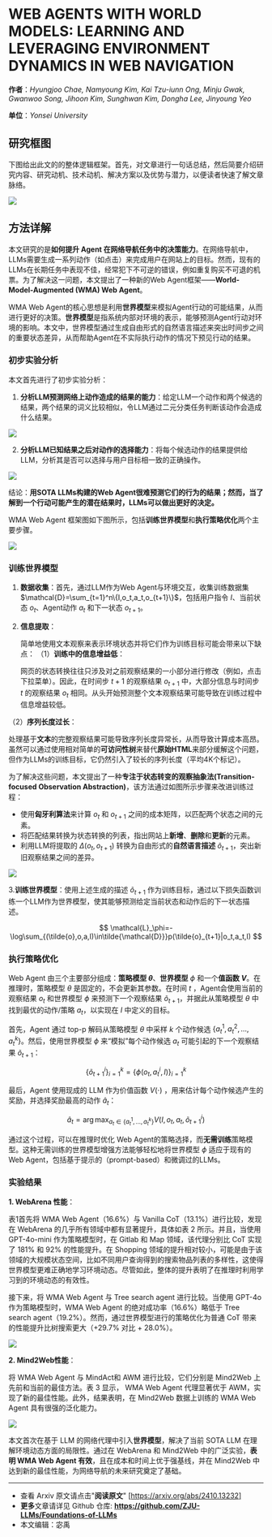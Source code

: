 # WEB AGENTS WITH WORLD MODELS: LEARNING AND LEVERAGING ENVIRONMENT DYNAMICS IN WEB NAVIGATION

**作者**：*Hyungjoo Chae, Namyoung Kim, Kai Tzu-iunn Ong, Minju Gwak, Gwanwoo Song, Jihoon Kim, Sunghwan Kim, Dongha Lee, Jinyoung Yeo*

**单位**：*Yonsei University*

## 研究框图

下图给出此文的的整体逻辑框架。首先，对文章进行一句话总结，然后简要介绍研究内容、研究动机、技术动机、解决方案以及优势与潜力，以便读者快速了解文章脉络。


![](https://fastly.jsdelivr.net/gh/bucketio/img15@main/2024/10/24/1729773018477-a7693480-3a5b-405c-a6a3-339995903e08.png)

## 方法详解

本文研究的是**如何提升 Agent 在网络导航任务中的决策能力**。在网络导航中，LLMs需要生成一系列动作（如点击）来完成用户在网站上的目标。然而，现有的LLMs在长期任务中表现不佳，经常犯下不可逆的错误，例如重复购买不可退的机票。为了解决这一问题，本文提出了一种新的Web Agent框架——**World-Model-Augmented (WMA)  Web Agent**。

WMA Web Agent的核心思想是利用**世界模型**来模拟Agent行动的可能结果，从而进行更好的决策。**世界模型**是指系统内部对环境的表示，能够预测Agent行动对环境的影响。本文中，世界模型通过生成自由形式的自然语言描述来突出时间步之间的重要状态差异，从而帮助Agent在不实际执行动作的情况下预见行动的结果。

### 初步实验分析

本文首先进行了初步实验分析：

1. **分析LLM预测网络上动作造成的结果的能力**：给定LLM一个动作和两个候选的结果，两个结果的词义比较相似，令LLM通过二元分类任务判断该动作会造成什么结果。


![](https://fastly.jsdelivr.net/gh/bucketio/img19@main/2024/10/24/1729773111639-e2a66a6f-8204-4f73-bc26-c30f25b9b29c.png)


2. **分析LLM已知结果之后对动作的选择能力**：将每个候选动作的结果提供给LLM，分析其是否可以选择与用户目标相一致的正确操作。

![](https://fastly.jsdelivr.net/gh/bucketio/img2@main/2024/10/24/1729773122259-34d556c9-e2f3-41ff-ae99-9dfc28f9de5c.png)

结论：**用SOTA LLMs构建的Web Agent很难预测它们的行为的结果；然而，当了解到一个行动可能产生的潜在结果时，LLMs可以做出更好的决定。**


WMA Web Agent 框架图如下图所示，包括**训练世界模型**和**执行策略优化**两个主要步骤。

![](https://fastly.jsdelivr.net/gh/bucketio/img17@main/2024/10/24/1729773156194-06139659-4513-47dc-9953-a77f4165fc27.png)

### 训练世界模型

1. **数据收集**：首先，通过LLM作为Web Agent与环境交互，收集训练数据集 $\mathcal{D}=\sum_{t=1}^n\{I,o_t,a_t,o_{t+1}\}$，包括用户指令 $I$、当前状态 $o_t$、Agent动作 $a_t$ 和下一状态 $o_{t+1}$。


2. **信息提取**：

   简单地使用文本观察来表示环境状态并将它们作为训练目标可能会带来以下缺点：
   （1）**训练中的信息增益低**：

   网页的状态转换往往只涉及对之前观察结果的一小部分进行修改（例如，点击下拉菜单）。因此，在时间步 $t+1$ 的观察结果 $o_{t+1}$ 中，大部分信息与时间步 $t$ 的观察结果 $o_t$ 相同。从头开始预测整个文本观察结果可能导致在训练过程中信息增益较低。

（2）**序列长度过长**：

   处理基于**文本**的完整观察结果可能导致序列长度异常长，从而导致计算成本高昂。虽然可以通过使用相对简单的**可访问性树**来替代**原始HTML**来部分缓解这个问题，但作为LLMs的训练目标，它仍然引入了较长的序列长度（平均4K个标记）。

   为了解决这些问题，本文提出了一种**专注于状态转变的观察抽象法(Transition-focused Observation Abstraction)**，该方法通过如图所示步骤来改进训练过程：

   - 使用**匈牙利算法**来计算 $o_t$ 和 $o_{t+1}$ 之间的成本矩阵，以匹配两个状态之间的元素。
   - 将匹配结果转换为状态转换的列表，指出网站上**新增**、**删除**和**更新**的元素。
   - 利用LLM将提取的 $\Delta(o_t,o_{t+1})$ 转换为自由形式的**自然语言描述** $\tilde{o}_{t+1}$，突出新旧观察结果之间的差异。


![](https://fastly.jsdelivr.net/gh/bucketio/img16@main/2024/10/24/1729773089638-ed4f9db1-aeaf-49c7-b07a-1de511fa8527.png)


3.**训练世界模型**：使用上述生成的描述 $\tilde{o}_{t+1}$ 作为训练目标，通过以下损失函数训练一个LLM作为世界模型，使其能够预测给定当前状态和动作后的下一状态描述。

$$
\mathcal{L}_\phi=-\log\sum_{(\tilde{o},o,a,I)\in\tilde{\mathcal{D}}}p(\tilde{o}_{t+1}|o_t,a_t,I)
$$

### 执行策略优化

Web Agent 由三个主要部分组成：**策略模型 $\theta$**、**世界模型** $\phi$ 和一个**值函数 $V$**。在推理时，策略模型 $\theta$ 是固定的，不会更新其参数。在时间 $t$ ，Agent会使用当前的观察结果 $o_t$ 和世界模型 $\phi$ 来预测下一个观察结果 $\tilde{o}_{t+1}$，并据此从策略模型 $\theta$ 中找到最优的动作/策略 $a_t$，以实现在 $I$ 中定义的目标。

首先，Agent 通过 top-p 解码从策略模型 $\theta$ 中采样 $k$ 个动作候选 $\{a^1_t, a^2_t, ..., a^k_t\}$。然后，使用世界模型 $\phi$ 来“模拟”每个动作候选 $a_t$ 可能引起的下一个观察结果 $\tilde{o}_{t+1}$：

$$
\{\tilde{o}^i_{t+1}\}^k_{i=1} = \{\phi(o_t, a^i_t, I)\}^k_{i=1}
$$

最后，Agent 使用现成的 LLM 作为价值函数 $V(\cdot)$ ，用来估计每个动作候选产生的奖励，并选择奖励最高的动作 $\hat{a}_t$：

$$
\hat{a}_t = \arg\max_{a_t \in \{a^1_t,...,a^k_t\}} V(I, o_t, a_t, \tilde{o}^i_{t+1})
$$

通过这个过程，可以在推理时优化 Web Agent的策略选择，而**无需训练**策略模型。这种无需训练的世界模型增强方法能够轻松地将世界模型 $\phi$ 适应于现有的Web Agent，包括基于提示的（prompt-based）和微调过的LLMs。

### 实验结果

**1. WebArena 性能**：

表1首先将 WMA Web Agent（16.6%）与 Vanilla CoT（13.1%）进行比较，发现在 WebArena 的几乎所有领域中都有显著提升，具体如表 2 所示。并且，当使用 GPT-4o-mini 作为策略模型时，在 Gitlab 和 Map 领域，该代理分别比 CoT 实现了 181% 和 92% 的性能提升。在 Shopping 领域的提升相对较小，可能是由于该领域的大规模状态空间，比如不同用户查询得到的搜索物品列表的多样性，这使得世界模型更难正确地学习环境动态。尽管如此，整体的提升表明了在推理时利用学习到的环境动态的有效性。

接下来，将 WMA Web Agent 与 Tree search agent 进行比较。当使用 GPT-4o 作为策略模型时，WMA Web Agent 的绝对成功率（16.6%）略低于 Tree search agent（19.2%）。然而，通过世界模型进行的策略优化为普通 CoT 带来的性能提升比树搜索更大（+29.7% 对比 + 28.0%）。


![](https://fastly.jsdelivr.net/gh/bucketio/img4@main/2024/10/24/1729773275507-696a2eed-84a0-47e7-9f19-909f78c70e5e.png)

**2. Mind2Web性能**：

将 WMA Web Agent 与 MindAct和 AWM 进行比较，它们分别是 Mind2Web 上先前和当前的最佳方法。表 3 显示， WMA Web Agent 代理显著优于 AWM，实现了新的最佳性能。此外，结果表明，在 Mind2Web 数据上训练的  WMA Web Agent 具有很强的泛化能力。


![](https://fastly.jsdelivr.net/gh/bucketio/img5@main/2024/10/24/1729773289181-e5b3ae07-7af7-4094-975a-943d6dae7f42.png)


本文首次在基于 LLM 的网络代理中引入**世界模型**，解决了当前 SOTA LLM 在理解环境动态方面的局限性。通过在 WebArena 和 Mind2Web 中的广泛实验，**表明 WMA Web Agent 有效**，且在成本和时间上优于强基线，并在 Mind2Web 中达到新的最佳性能，为网络导航的未来研究奠定了基础。

---

   - 查看 Arxiv 原文请点击"**阅读原文**" [https://arxiv.org/abs/2410.13232]
   - **更多**文章请详见 Github 仓库: 
	  **https://github.com/ZJU-LLMs/Foundations-of-LLMs**
   - 本文编辑：宓禹